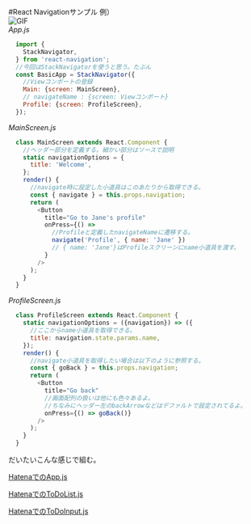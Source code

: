 #React Navigationサンプル
例）  
![GIF](https://reactnavigation.org/assets/iphone-stack.gif "サンプル")  
*App.js*  
```javascript
  import {  
    StackNavigator,  
  } from 'react-navigation';  
  //今回はStackNavigatorを使うと思う。たぶん
  const BasicApp = StackNavigator({
    //Viewコンポートの登録
    Main: {screen: MainScreen},
    // navigateName : {screen: Viewコンポート}
    Profile: {screen: ProfileScreen},  
  });  
```
*MainScreen.js*  
```javascript
  class MainScreen extends React.Component {  
    //ヘッダー部分を定義する。細かい部分はソースで説明
    static navigationOptions = {  
      title: 'Welcome',  
    };  
    render() {  
      //navigate時に設定した小道具はこのあたりから取得できる。
      const { navigate } = this.props.navigation;  
      return (  
        <Button  
          title="Go to Jane's profile"  
          onPress={() =>  
            //Profileと定義したnavigateNameに遷移する。
            navigate('Profile', { name: 'Jane' })  
            // { name: 'Jane'}はProfileスクリーンにname小道具を渡す。
          }  
        />  
      );  
    }  
  }  
```
*ProfileScreen.js*  
```javascript
  class ProfileScreen extends React.Component {
    static navigationOptions = ({navigation}) => ({  
      //ここからname小道具を取得できる。
      title: navigation.state.params.name,  
    });  
    render() {
      //navigate小道具を取得したい場合は以下のように参照する。
      const { goBack } = this.props.navigation;  
      return (  
        <Button  
          title="Go back"
          //画面配列の扱いは他にも色々あるよ。
          //ちなみにヘッダー左のbackArrowなどはデファルトで設定されてるよ。
          onPress={() => goBack()}  
        />  
      );  
    }  
  }  
```
だいたいこんな感じで組む。

[HatenaでのApp.js](https://github.com/KokiKono/HatenaSample/blob/turorial/App/app.js)

[HatenaでのToDoList.js](https://github.com/KokiKono/HatenaSample/blob/turorial/App/Views/ToDoList.js)

[HatenaでのToDoInput.js](https://github.com/KokiKono/HatenaSample/blob/turorial/App/Views/ToDoInput.js)

